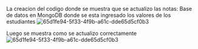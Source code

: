 La creacion del codigo donde se muestra que se actualizo las notas:
Base de datos en MongoDB donde se esta ingresado los valores de los estudiantes
![65d1fe94-5f33-4f9b-a61c-dde65d5cf0b3](https://github.com/AnthonyHaro/notas/assets/150806786/60780b5c-0afd-497e-acd6-e598ee49f939)

Luego se muestra como se actualizo correctamente 
![65d1fe94-5f33-4f9b-a61c-dde65d5cf0b3](https://github.com/AnthonyHaro/notas/assets/150806786/d2826a57-0627-4392-9843-9fe2a707587d)
